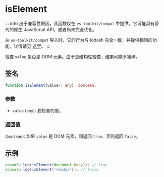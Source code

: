 # isElement

::: info
出于兼容性原因，此函数仅在 `es-toolkit/compat` 中提供。它可能具有替代的原生 JavaScript API，或者尚未完全优化。

从 `es-toolkit/compat` 导入时，它的行为与 lodash 完全一致，并提供相同的功能，详情请见 [这里](../../../compatibility.md)。
:::

检查 `value` 是否是 DOM 元素。由于是结构性检查，结果可能不准确。

## 签名

```typescript
function isElement(value?: any): boolean;
```

### 参数

- `value` (`any`): 要检查的值。

### 返回值

(`boolean`): 如果 `value` 是 DOM 元素，则返回 `true`，否则返回 `false`。

## 示例

```typescript
console.log(isElement(document.body)); // true
console.log(isElement('<body>')); // false
```
